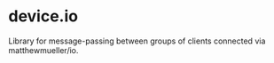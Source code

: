device.io
=========

Library for message-passing between groups of clients connected via matthewmueller/io.
